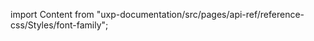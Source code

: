 
import Content from "uxp-documentation/src/pages/api-ref/reference-css/Styles/font-family";

<Content query="product=xd"/>
